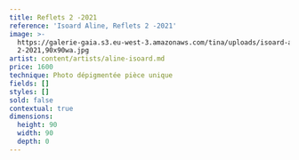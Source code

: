 ```yaml
---
title: Reflets 2 -2021
reference: 'Isoard Aline, Reflets 2 -2021'
image: >-
  https://galerie-gaia.s3.eu-west-3.amazonaws.com/tina/uploads/isoard-aline/reflets
  2-2021,90x90wa.jpg
artist: content/artists/aline-isoard.md
price: 1600
technique: Photo dépigmentée pièce unique
fields: []
styles: []
sold: false
contextual: true
dimensions:
  height: 90
  width: 90
  depth: 0
---
```



